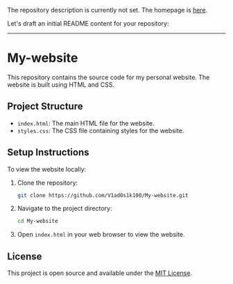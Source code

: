 The repository description is currently not set. The homepage is [here](https://v1ad0s1k100.github.io/Мой-сайт/).

Let's draft an initial README content for your repository:

---

# My-website

This repository contains the source code for my personal website. The website is built using HTML and CSS.

## Project Structure

- `index.html`: The main HTML file for the website.
- `styles.css`: The CSS file containing styles for the website.

## Setup Instructions

To view the website locally:

1. Clone the repository:
    ```sh
    git clone https://github.com/V1ad0s1k100/My-website.git
    ```
2. Navigate to the project directory:
    ```sh
    cd My-website
    ```
3. Open `index.html` in your web browser to view the website.

## License

This project is open source and available under the [MIT License](LICENSE).
